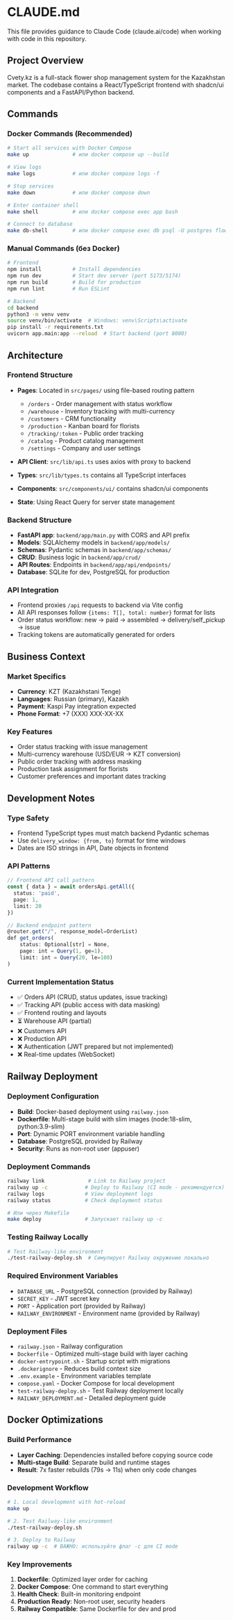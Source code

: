 # CLAUDE.md

This file provides guidance to Claude Code (claude.ai/code) when working with code in this repository.

## Project Overview

Cvety.kz is a full-stack flower shop management system for the Kazakhstan market. The codebase contains a React/TypeScript frontend with shadcn/ui components and a FastAPI/Python backend.

## Commands

### Docker Commands (Recommended)
```bash
# Start all services with Docker Compose
make up              # или docker compose up --build

# View logs
make logs            # или docker compose logs -f

# Stop services
make down            # или docker compose down

# Enter container shell
make shell           # или docker compose exec app bash

# Connect to database
make db-shell        # или docker compose exec db psql -U postgres flower_shop
```

### Manual Commands (без Docker)
```bash
# Frontend
npm install          # Install dependencies
npm run dev          # Start dev server (port 5173/5174)
npm run build        # Build for production
npm run lint         # Run ESLint

# Backend
cd backend
python3 -m venv venv
source venv/bin/activate  # Windows: venv\Scripts\activate
pip install -r requirements.txt
uvicorn app.main:app --reload  # Start backend (port 8000)
```

## Architecture

### Frontend Structure
- **Pages**: Located in `src/pages/` using file-based routing pattern
  - `/orders` - Order management with status workflow
  - `/warehouse` - Inventory tracking with multi-currency
  - `/customers` - CRM functionality
  - `/production` - Kanban board for florists
  - `/tracking/:token` - Public order tracking
  - `/catalog` - Product catalog management
  - `/settings` - Company and user settings

- **API Client**: `src/lib/api.ts` uses axios with proxy to backend
- **Types**: `src/lib/types.ts` contains all TypeScript interfaces
- **Components**: `src/components/ui/` contains shadcn/ui components
- **State**: Using React Query for server state management

### Backend Structure
- **FastAPI app**: `backend/app/main.py` with CORS and API prefix
- **Models**: SQLAlchemy models in `backend/app/models/`
- **Schemas**: Pydantic schemas in `backend/app/schemas/`
- **CRUD**: Business logic in `backend/app/crud/`
- **API Routes**: Endpoints in `backend/app/api/endpoints/`
- **Database**: SQLite for dev, PostgreSQL for production

### API Integration
- Frontend proxies `/api` requests to backend via Vite config
- All API responses follow `{items: T[], total: number}` format for lists
- Order status workflow: new → paid → assembled → delivery/self_pickup → issue
- Tracking tokens are automatically generated for orders

## Business Context

### Market Specifics
- **Currency**: KZT (Kazakhstani Tenge)
- **Languages**: Russian (primary), Kazakh
- **Payment**: Kaspi Pay integration expected
- **Phone Format**: +7 (XXX) XXX-XX-XX

### Key Features
- Order status tracking with issue management
- Multi-currency warehouse (USD/EUR → KZT conversion)
- Public order tracking with address masking
- Production task assignment for florists
- Customer preferences and important dates tracking

## Development Notes

### Type Safety
- Frontend TypeScript types must match backend Pydantic schemas
- Use `delivery_window: {from, to}` format for time windows
- Dates are ISO strings in API, Date objects in frontend

### API Patterns
```typescript
// Frontend API call pattern
const { data } = await ordersApi.getAll({ 
  status: 'paid',
  page: 1,
  limit: 20 
})

// Backend endpoint pattern
@router.get("/", response_model=OrderList)
def get_orders(
    status: Optional[str] = None,
    page: int = Query(1, ge=1),
    limit: int = Query(20, le=100)
)
```

### Current Implementation Status
- ✅ Orders API (CRUD, status updates, issue tracking)
- ✅ Tracking API (public access with data masking)
- ✅ Frontend routing and layouts
- ⏳ Warehouse API (partial)
- ❌ Customers API
- ❌ Production API
- ❌ Authentication (JWT prepared but not implemented)
- ❌ Real-time updates (WebSocket)

## Railway Deployment

### Deployment Configuration
- **Build**: Docker-based deployment using `railway.json`
- **Dockerfile**: Multi-stage build with slim images (node:18-slim, python:3.9-slim)
- **Port**: Dynamic PORT environment variable handling
- **Database**: PostgreSQL provided by Railway
- **Security**: Runs as non-root user (appuser)

### Deployment Commands
```bash
railway link              # Link to Railway project
railway up -c            # Deploy to Railway (CI mode - рекомендуется)
railway logs             # View deployment logs
railway status           # Check deployment status

# Или через Makefile
make deploy              # Запускает railway up -c
```

### Testing Railway Locally
```bash
# Test Railway-like environment
./test-railway-deploy.sh  # Симулирует Railway окружение локально
```

### Required Environment Variables
- `DATABASE_URL` - PostgreSQL connection (provided by Railway)
- `SECRET_KEY` - JWT secret key
- `PORT` - Application port (provided by Railway)
- `RAILWAY_ENVIRONMENT` - Environment name (provided by Railway)

### Deployment Files
- `railway.json` - Railway configuration
- `Dockerfile` - Optimized multi-stage build with layer caching
- `docker-entrypoint.sh` - Startup script with migrations
- `.dockerignore` - Reduces build context size
- `.env.example` - Environment variables template
- `compose.yaml` - Docker Compose for local development
- `test-railway-deploy.sh` - Test Railway deployment locally
- `RAILWAY_DEPLOYMENT.md` - Detailed deployment guide

## Docker Optimizations

### Build Performance
- **Layer Caching**: Dependencies installed before copying source code
- **Multi-stage Build**: Separate build and runtime stages
- **Result**: 7x faster rebuilds (79s → 11s) when only code changes

### Development Workflow
```bash
# 1. Local development with hot-reload
make up

# 2. Test Railway-like environment
./test-railway-deploy.sh

# 3. Deploy to Railway
railway up -c  # ВАЖНО: используйте флаг -c для CI mode
```

### Key Improvements
1. **Dockerfile**: Optimized layer order for caching
2. **Docker Compose**: One command to start everything
3. **Health Check**: Built-in monitoring endpoint
4. **Production Ready**: Non-root user, security headers
5. **Railway Compatible**: Same Dockerfile for dev and prod